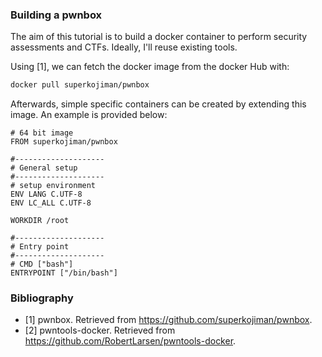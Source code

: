 ### Building a pwnbox

The aim of this tutorial is to build a docker container to perform security
assessments and CTFs. Ideally, I'll reuse existing tools.

Using [1], we can fetch the docker image from the docker Hub with:
```bash
docker pull superkojiman/pwnbox
```

Afterwards, simple specific containers can be created by extending this image.
An example is provided below:

```
# 64 bit image
FROM superkojiman/pwnbox

#--------------------
# General setup
#--------------------
# setup environment
ENV LANG C.UTF-8
ENV LC_ALL C.UTF-8

WORKDIR /root

#--------------------
# Entry point
#--------------------
# CMD ["bash"]
ENTRYPOINT ["/bin/bash"]
```



### Bibliography
- [1] pwnbox. Retrieved from https://github.com/superkojiman/pwnbox.
- [2] pwntools-docker. Retrieved from https://github.com/RobertLarsen/pwntools-docker.
